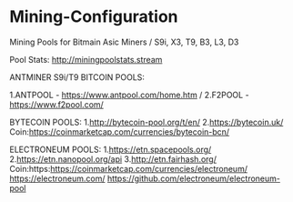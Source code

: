 # Mining-Configuration
Mining Pools for Bitmain Asic Miners / S9i, X3, T9, B3, L3, D3

Pool Stats: http://miningpoolstats.stream

ANTMINER S9i/T9 BITCOIN POOLS:

1.ANTPOOL - https://www.antpool.com/home.htm /
2.F2POOL - https://www.f2pool.com/

BYTECOIN POOLS:
1.http://bytecoin-pool.org/t/en/
2.https://bytecoin.uk/
Coin:https://coinmarketcap.com/currencies/bytecoin-bcn/

ELECTRONEUM POOLS:
1.https://etn.spacepools.org/
2.https://etn.nanopool.org/api
3.http://etn.fairhash.org/
Coin:https:https://coinmarketcap.com/currencies/electroneum/
https://electroneum.com/
https://github.com/electroneum/electroneum-pool
